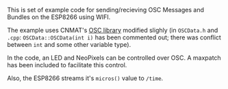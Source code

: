 This is set of example code for sending/recieving OSC Messages and Bundles on the ESP8266 using WIFI.

The example uses CNMAT's [OSC library](https://github.com/CNMAT/OSC) modified slighly (in `OSCData.h` and `.cpp`: `OSCData::OSCData(int i)` has been commented out; there was conflict between `int` and some other variable type).

In the code, an LED and NeoPixels can be controlled over OSC. A maxpatch has been included to facilitate this control.

Also, the ESP8266 streams it's `micros()` value to `/time`.
